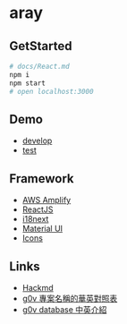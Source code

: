 # aray

## GetStarted

```bash
# docs/React.md
npm i
npm start
# open localhost:3000
```

## Demo

- [develop](https://develop.dpw6pfmb7twme.amplifyapp.com/)
- [test](https://test.dpw6pfmb7twme.amplifyapp.com/)

## Framework

- [AWS Amplify](https://docs.amplify.aws/)
- [ReactJS](https://reactjs.org/)
- [i18next](https://www.i18next.com/)
- [Material UI](https://material-ui.com/)
- [Icons](https://material-ui.com/components/material-icons/)

## Links

- [Hackmd](https://g0v.hackmd.io/vJ7_irbLRQGMYF29C9mZGA)
- [g0v 專案名稱的華英對照表](https://docs.google.com/spreadsheets/d/1hFAl4CvtkPGAFY5QaXYXWki2GNXJkElebgonU3RHRdk/edit#gid=0)
- [g0v database 中英介紹](https://docs.google.com/spreadsheets/d/1C9-g1pvkfqBJbfkjPB0gvfBbBxVlWYJj6tTVwaI5_x8/edit#gid=0)
